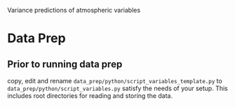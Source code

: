 Variance predictions of atmospheric variables

# Data Prep

## Prior to running data prep

copy, edit and rename `data_prep/python/script_variables_template.py` to `data_prep/python/script_variables.py` satisfy the needs of your setup. This includes root directories for reading and storing the data.